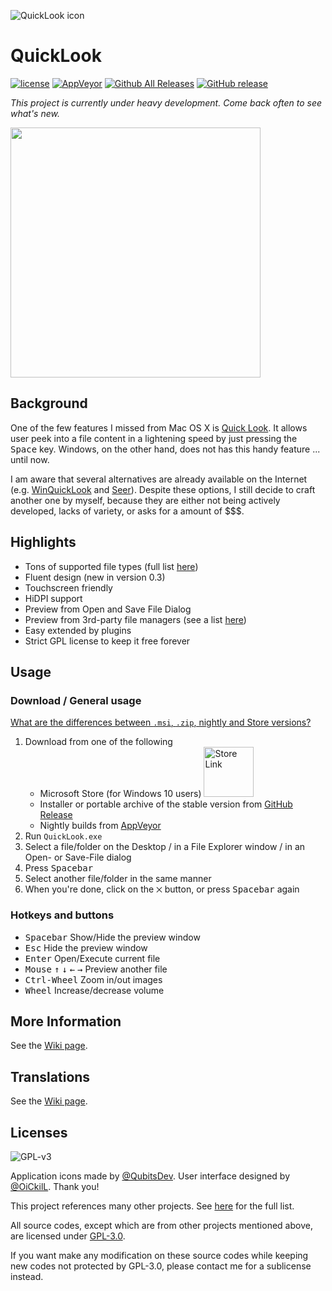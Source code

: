 ![QuickLook icon](https://user-images.githubusercontent.com/1687847/29485863-8cd61b7c-84e2-11e7-97d5-eacc2ba10d28.png)

# QuickLook

[![license](https://img.shields.io/github/license/xupefei/QuickLook.svg)](https://www.gnu.org/licenses/lgpl-3.0.en.html)
[![AppVeyor](https://img.shields.io/appveyor/ci/xupefei/QuickLook.svg)](https://ci.appveyor.com/project/xupefei/QuickLook)
[![Github All Releases](https://img.shields.io/github/downloads/xupefei/QuickLook/total.svg)](https://github.com/xupefei/QuickLook/releases)
[![GitHub release](https://img.shields.io/github/release/xupefei/QuickLook.svg)](https://github.com/xupefei/QuickLook/releases/latest)

*This project is currently under heavy development. Come back often to see what's new.*

<img src="http://pooi.moe/QuickLook/sample.gif?3" width="400">

## Background
One of the few features I missed from Mac OS X is [Quick Look](https://en.wikipedia.org/wiki/Quick_Look). It allows user peek into a file content in a lightening speed by just pressing the <kbd>Space</kbd> key. Windows, on the other hand, does not has this handy feature ... until now.

I am aware that several alternatives are already available on the Internet (e.g. [WinQuickLook](https://github.com/shibayan/WinQuickLook) and [Seer](https://github.com/ccseer/Seer)). Despite these options, I still decide to craft another one by myself, because they are either not being actively developed, lacks of variety, or asks for a amount of $$$.

## Highlights

 - Tons of supported file types (full list [here](https://github.com/xupefei/QuickLook/wiki/Supported-File-Types))
 - Fluent design (new in version 0.3)
 - Touchscreen friendly
 - HiDPI support
 - Preview from Open and Save File Dialog
 - Preview from 3rd-party file managers (see a list [here](https://github.com/xupefei/QuickLook/wiki/File-Managers))
 - Easy extended by plugins 
 - Strict GPL license to keep it free forever

## Usage

### Download / General usage

 [What are the differences between `.msi`, `.zip`, nightly and Store versions?](https://github.com/xupefei/QuickLook/wiki/Difference-between-distributions)

 1. Download from one of the following
    * Microsoft Store (for Windows 10 users) <a href="https://www.microsoft.com/store/apps/9nv4bs3l1h4s?ocid=badge" target="_blank"><img src="https://assets.windowsphone.com/13484911-a6ab-4170-8b7e-795c1e8b4165/English_get_L_InvariantCulture_Default.png" width="80px" alt="Store Link" /></a> 
    * Installer or portable archive of the stable version from [GitHub Release](https://github.com/xupefei/QuickLook/releases) 
    * Nightly builds from [AppVeyor](https://ci.appveyor.com/project/xupefei/quicklook/build/artifacts)
 2. Run `QuickLook.exe`
 3. Select a file/folder on the Desktop / in a File Explorer window / in an Open- or Save-File dialog
 4. Press <kbd>Spacebar</kbd>
 5. Select another file/folder in the same manner
 6. When you're done, click on the `⨉` button, or press <kbd>Spacebar</kbd> again

### Hotkeys and buttons

 - <kbd>Spacebar</kbd> Show/Hide the preview window
 - <kbd>Esc</kbd> Hide the preview window
 - <kbd>Enter</kbd> Open/Execute current file
 - <kbd>Mouse️</kbd> <kbd>↑</kbd> <kbd>↓</kbd> <kbd>←</kbd> <kbd>→</kbd> Preview another file
 - <kbd>Ctrl-Wheel</kbd> Zoom in/out images
 - <kbd>Wheel</kbd> Increase/decrease volume

## More Information

See the [Wiki page](https://github.com/xupefei/QuickLook/wiki).

## Translations

See the [Wiki page](https://github.com/xupefei/QuickLook/wiki/Translations).

## Licenses

![GPL-v3](https://www.gnu.org/graphics/gplv3-127x51.png)

Application icons made by [@QubitsDev](https://twitter.com/qubitsdev). User interface designed by [@OiCkilL](https://twitter.com/OiCkilL). Thank you!

This project references many other projects. See [here](https://github.com/xupefei/QuickLook/wiki/On-the-Shoulders-of-Giants) for the full list.

All source codes, except which are from other projects mentioned above, are licensed under [GPL-3.0](https://opensource.org/licenses/GPL-3.0).

If you want make any modification on these source codes while keeping new codes not protected by GPL-3.0, please contact me for a sublicense instead.
